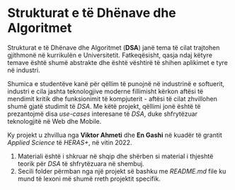 # Strukturat e të Dhënave dhe Algoritmet

Strukturat e të Dhënave dhe Algoritmet (**DSA**) janë tema të cilat trajtohen gjithmonë në kurrikulën e Universitetit. Fatkeqësisht, qasja ndaj këtyre temave është shumë abstrakte dhe është vështirë të shihen aplikimet e tyre në industri.  
  
Shumica e studentëve kanë për qëllim të punojnë në industrinë e softuerit, industri e cila jashta teknologjive moderne fillimisht kërkon aftësi të mendimit kritik dhe funksionimit të kompjuterit - aftësi të cilat zhvillohen shumë gjatë studimit të *DSA*. Me këtë projekt, qëllimi jonë është të prezantojmë disa *use-cases* interesane të *DSA*, duke shfrytëzuar teknologjitë në Web dhe Mobile.  

Ky projekt u zhvillua nga **Viktor Ahmeti** dhe **En Gashi** në kuadër të grantit *Applied Science* të *HERAS+*, në vitin 2022.

1. Materiali është i shkruar në shqip dhe shërben si material i thjeshtë teorik për *DSA* të shfrytëzuara në shembuj.
2. Secili folder përmban nga një projekt së bashku me *README.md* file ku mund të lexoni më shumë rreth projektit specifik.